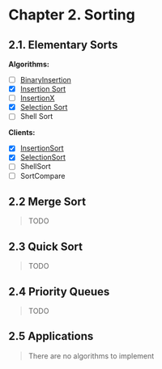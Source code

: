 # Chapter 2. Sorting

## 2.1. Elementary Sorts

**Algorithms:**

- [ ] [BinaryInsertion](https://algs4.cs.princeton.edu/code/edu/princeton/cs/algs4/BinaryInsertion.java.html)
- [x] [Insertion Sort](/js/lib/insertion-sort/insertion-sort.js)
- [ ] [InsertionX](https://algs4.cs.princeton.edu/code/edu/princeton/cs/algs4/InsertionX.java.html)
- [x] [Selection Sort](/js/lib/selection-sort/selection-sort.js)
- [ ] Shell Sort

**Clients:**

- [x] [InsertionSort](/bin/InsertionSort)
- [x] [SelectionSort](/bin/SelectionSort)
- [ ] ShellSort
- [ ] SortCompare

## 2.2 Merge Sort

> TODO

## 2.3 Quick Sort

> TODO

## 2.4 Priority Queues
> TODO

## 2.5 Applications

> There are no algorithms to implement
